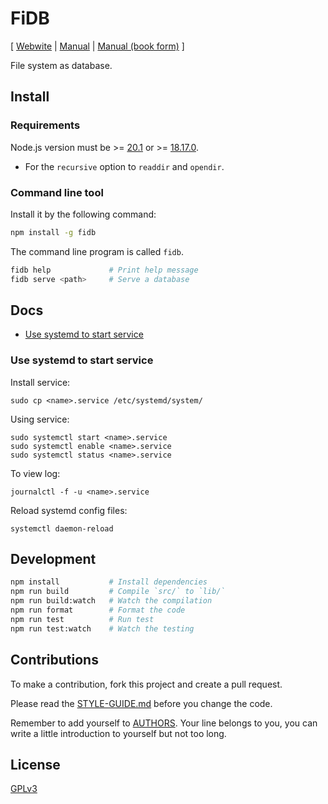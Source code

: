 # FiDB

[ [Webwite](https://fidb.app)
| [Manual](https://readonly.link/manuals/https://code-of-fidb.fidb.app/docs/manual.json)
| [Manual (book form)](https://readonly.link/books/https://code-of-fidb.fidb.app/docs/book.json) ]

File system as database.

## Install

### Requirements

Node.js version must be >= [20.1](https://nodejs.org/en/blog/release/v20.1.0) or >= [18.17.0](https://nodejs.org/en/blog/release/v18.17.0).

- For the `recursive` option to `readdir` and `opendir`.

### Command line tool

Install it by the following command:

```sh
npm install -g fidb
```

The command line program is called `fidb`.

```sh
fidb help             # Print help message
fidb serve <path>     # Serve a database
```

## Docs

- [Use systemd to start service](#use-systemd-to-start-service)

### Use systemd to start service

Install service:

```
sudo cp <name>.service /etc/systemd/system/
```

Using service:

```
sudo systemctl start <name>.service
sudo systemctl enable <name>.service
sudo systemctl status <name>.service
```

To view log:

```
journalctl -f -u <name>.service
```

Reload systemd config files:

```
systemctl daemon-reload
```

## Development

```sh
npm install           # Install dependencies
npm run build         # Compile `src/` to `lib/`
npm run build:watch   # Watch the compilation
npm run format        # Format the code
npm run test          # Run test
npm run test:watch    # Watch the testing
```

## Contributions

To make a contribution, fork this project and create a pull request.

Please read the [STYLE-GUIDE.md](STYLE-GUIDE.md) before you change the code.

Remember to add yourself to [AUTHORS](AUTHORS).
Your line belongs to you, you can write a little
introduction to yourself but not too long.

## License

[GPLv3](LICENSE)
